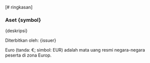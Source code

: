 [# ringkasan]

### Aset {symbol}

{deskripsi}

Diterbitkan oleh: {issuer}

Euro (tanda: €; simbol: EUR) adalah mata uang resmi negara-negara peserta di zona Europ.